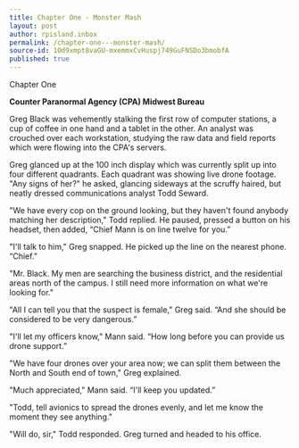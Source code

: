 ```yaml
---
title: Chapter One - Monster Mash
layout: post
author: rpisland.inbox
permalink: /chapter-one---monster-mash/
source-id: 1Od9xmpt8vaGU-mxemmxCvHuspj749GuFNSDo3bmobfA
published: true
---
```

Chapter One

**Counter Paranormal Agency (CPA) Midwest Bureau**

Greg Black was vehemently stalking the first row of computer stations, a cup of coffee in one hand and a tablet in the other. An analyst was crouched over each workstation, studying the raw data and field reports which were flowing into the CPA's servers.

Greg glanced up at the 100 inch display which was currently split up into four different quadrants. Each quadrant was showing live drone footage. "Any signs of her?" he asked, glancing sideways at the scruffy haired, but neatly dressed communications analyst Todd Seward.

"We have every cop on the ground looking, but they haven't found anybody matching her description," Todd replied. He paused, pressed a button on his headset, then added,  “Chief Mann is on line twelve for you.”

"I'll talk to him," Greg snapped. He picked up the line on the nearest phone. “Chief.”

"Mr. Black. My men are searching the business district, and the residential areas north of the campus. I still need more information on what we're looking for."

"All I can tell you that the suspect is female," Greg said. “And she should be considered to be very dangerous.”

"I'll let my officers know," Mann said. “How long before you can provide us drone support.”

"We have four drones over your area now; we can split them between the North and South end of town," Greg explained.

"Much appreciated," Mann said. “I'll keep you updated.”

"Todd, tell avionics to spread the drones evenly, and let me know the moment they see anything."

"Will do, sir," Todd responded. Greg turned and headed to his office.


